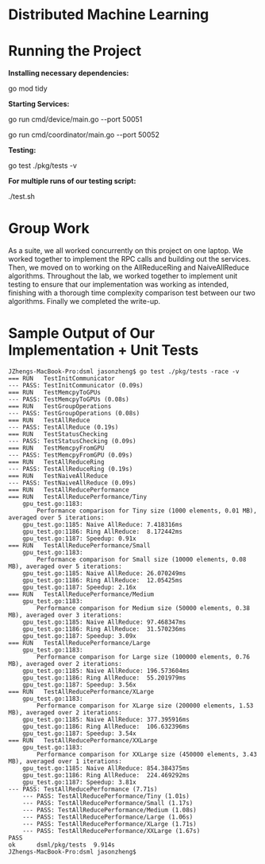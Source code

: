 # Distributed Machine Learning

# Running the Project 

**Installing necessary dependencies:**

go mod tidy

**Starting Services:**

go run cmd/device/main.go --port 50051

go run cmd/coordinator/main.go --port 50052

**Testing:**

go test ./pkg/tests -v

**For multiple runs of our testing script:**

./test.sh


# Group Work
As a suite, we all worked concurrently on this project on one laptop. We worked together to implement the RPC calls and building out the services. Then, we moved on to working on the AllReduceRing and NaiveAllReduce algorithms. Throughout the lab, we worked together to implement unit testing to ensure that our implementation was working as intended, finishing with a thorough time complexity comparison test between our two algorithms. Finally we completed the write-up.


# Sample Output of Our Implementation + Unit Tests

```
JZhengs-MacBook-Pro:dsml jasonzheng$ go test ./pkg/tests -race -v
=== RUN   TestInitCommunicator
--- PASS: TestInitCommunicator (0.09s)
=== RUN   TestMemcpyToGPUs
--- PASS: TestMemcpyToGPUs (0.08s)
=== RUN   TestGroupOperations
--- PASS: TestGroupOperations (0.08s)
=== RUN   TestAllReduce
--- PASS: TestAllReduce (0.19s)
=== RUN   TestStatusChecking
--- PASS: TestStatusChecking (0.09s)
=== RUN   TestMemcpyFromGPU
--- PASS: TestMemcpyFromGPU (0.09s)
=== RUN   TestAllReduceRing
--- PASS: TestAllReduceRing (0.19s)
=== RUN   TestNaiveAllReduce
--- PASS: TestNaiveAllReduce (0.09s)
=== RUN   TestAllReducePerformance
=== RUN   TestAllReducePerformance/Tiny
    gpu_test.go:1183: 
        Performance comparison for Tiny size (1000 elements, 0.01 MB), averaged over 5 iterations:
    gpu_test.go:1185: Naive AllReduce: 7.418316ms
    gpu_test.go:1186: Ring AllReduce:  8.172442ms
    gpu_test.go:1187: Speedup: 0.91x
=== RUN   TestAllReducePerformance/Small
    gpu_test.go:1183: 
        Performance comparison for Small size (10000 elements, 0.08 MB), averaged over 5 iterations:
    gpu_test.go:1185: Naive AllReduce: 26.070249ms
    gpu_test.go:1186: Ring AllReduce:  12.05425ms
    gpu_test.go:1187: Speedup: 2.16x
=== RUN   TestAllReducePerformance/Medium
    gpu_test.go:1183: 
        Performance comparison for Medium size (50000 elements, 0.38 MB), averaged over 3 iterations:
    gpu_test.go:1185: Naive AllReduce: 97.468347ms
    gpu_test.go:1186: Ring AllReduce:  31.570236ms
    gpu_test.go:1187: Speedup: 3.09x
=== RUN   TestAllReducePerformance/Large
    gpu_test.go:1183: 
        Performance comparison for Large size (100000 elements, 0.76 MB), averaged over 2 iterations:
    gpu_test.go:1185: Naive AllReduce: 196.573604ms
    gpu_test.go:1186: Ring AllReduce:  55.201979ms
    gpu_test.go:1187: Speedup: 3.56x
=== RUN   TestAllReducePerformance/XLarge
    gpu_test.go:1183: 
        Performance comparison for XLarge size (200000 elements, 1.53 MB), averaged over 2 iterations:
    gpu_test.go:1185: Naive AllReduce: 377.395916ms
    gpu_test.go:1186: Ring AllReduce:  106.632396ms
    gpu_test.go:1187: Speedup: 3.54x
=== RUN   TestAllReducePerformance/XXLarge
    gpu_test.go:1183: 
        Performance comparison for XXLarge size (450000 elements, 3.43 MB), averaged over 1 iterations:
    gpu_test.go:1185: Naive AllReduce: 854.384375ms
    gpu_test.go:1186: Ring AllReduce:  224.469292ms
    gpu_test.go:1187: Speedup: 3.81x
--- PASS: TestAllReducePerformance (7.71s)
    --- PASS: TestAllReducePerformance/Tiny (1.01s)
    --- PASS: TestAllReducePerformance/Small (1.17s)
    --- PASS: TestAllReducePerformance/Medium (1.08s)
    --- PASS: TestAllReducePerformance/Large (1.06s)
    --- PASS: TestAllReducePerformance/XLarge (1.71s)
    --- PASS: TestAllReducePerformance/XXLarge (1.67s)
PASS
ok      dsml/pkg/tests  9.914s
JZhengs-MacBook-Pro:dsml jasonzheng$ 
```